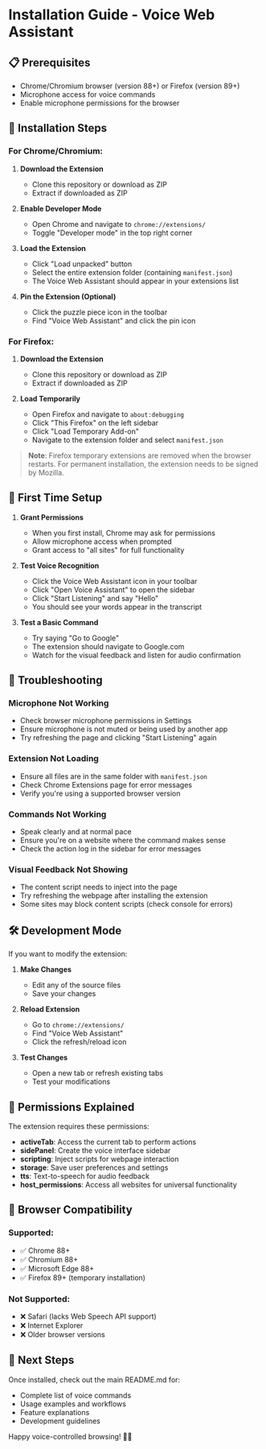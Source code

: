 # Installation Guide - Voice Web Assistant

## 📋 Prerequisites

- Chrome/Chromium browser (version 88+) or Firefox (version 89+)
- Microphone access for voice commands
- Enable microphone permissions for the browser

## 🚀 Installation Steps

### For Chrome/Chromium:

1. **Download the Extension**
   - Clone this repository or download as ZIP
   - Extract if downloaded as ZIP

2. **Enable Developer Mode**
   - Open Chrome and navigate to `chrome://extensions/`
   - Toggle "Developer mode" in the top right corner

3. **Load the Extension**
   - Click "Load unpacked" button
   - Select the entire extension folder (containing `manifest.json`)
   - The Voice Web Assistant should appear in your extensions list

4. **Pin the Extension (Optional)**
   - Click the puzzle piece icon in the toolbar
   - Find "Voice Web Assistant" and click the pin icon

### For Firefox:

1. **Download the Extension**
   - Clone this repository or download as ZIP
   - Extract if downloaded as ZIP

2. **Load Temporarily**
   - Open Firefox and navigate to `about:debugging`
   - Click "This Firefox" on the left sidebar
   - Click "Load Temporary Add-on"
   - Navigate to the extension folder and select `manifest.json`

> **Note**: Firefox temporary extensions are removed when the browser restarts. For permanent installation, the extension needs to be signed by Mozilla.

## 🎤 First Time Setup

1. **Grant Permissions**
   - When you first install, Chrome may ask for permissions
   - Allow microphone access when prompted
   - Grant access to "all sites" for full functionality

2. **Test Voice Recognition**
   - Click the Voice Web Assistant icon in your toolbar
   - Click "Open Voice Assistant" to open the sidebar
   - Click "Start Listening" and say "Hello"
   - You should see your words appear in the transcript

3. **Test a Basic Command**
   - Try saying "Go to Google"
   - The extension should navigate to Google.com
   - Watch for the visual feedback and listen for audio confirmation

## 🔧 Troubleshooting

### Microphone Not Working
- Check browser microphone permissions in Settings
- Ensure microphone is not muted or being used by another app
- Try refreshing the page and clicking "Start Listening" again

### Extension Not Loading
- Ensure all files are in the same folder with `manifest.json`
- Check Chrome Extensions page for error messages
- Verify you're using a supported browser version

### Commands Not Working
- Speak clearly and at normal pace
- Ensure you're on a website where the command makes sense
- Check the action log in the sidebar for error messages

### Visual Feedback Not Showing
- The content script needs to inject into the page
- Try refreshing the webpage after installing the extension
- Some sites may block content scripts (check console for errors)

## 🛠️ Development Mode

If you want to modify the extension:

1. **Make Changes**
   - Edit any of the source files
   - Save your changes

2. **Reload Extension**
   - Go to `chrome://extensions/`
   - Find "Voice Web Assistant"
   - Click the refresh/reload icon

3. **Test Changes**
   - Open a new tab or refresh existing tabs
   - Test your modifications

## 🔐 Permissions Explained

The extension requires these permissions:

- **activeTab**: Access the current tab to perform actions
- **sidePanel**: Create the voice interface sidebar
- **scripting**: Inject scripts for webpage interaction
- **storage**: Save user preferences and settings
- **tts**: Text-to-speech for audio feedback
- **host_permissions**: Access all websites for universal functionality

## 📱 Browser Compatibility

### Supported:
- ✅ Chrome 88+
- ✅ Chromium 88+
- ✅ Microsoft Edge 88+
- ✅ Firefox 89+ (temporary installation)

### Not Supported:
- ❌ Safari (lacks Web Speech API support)
- ❌ Internet Explorer
- ❌ Older browser versions

## 🎯 Next Steps

Once installed, check out the main README.md for:
- Complete list of voice commands
- Usage examples and workflows
- Feature explanations
- Development guidelines

Happy voice-controlled browsing! 🎤✨